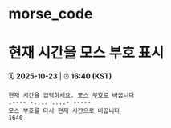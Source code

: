 # morse_code
# 현재 시간을 모스 부호 표시
<!-- MORSE_TIME_START -->
🗓️ **2025-10-23** | ⏰ **16:40 (KST)**

```
현재 시간을 입력하세요. 모스 부호로 바꿉니다
.---- -.... ....- -----
모스 부호를 다시 현재 시간으로 바꿉니다
1640
```
<!-- MORSE_TIME_END -->
